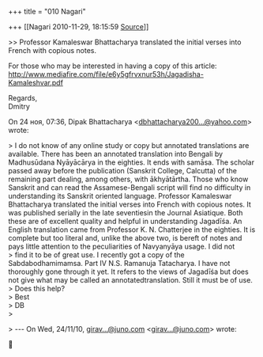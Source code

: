 +++
title = "010 Nagari"

+++
[[Nagari	2010-11-29, 18:15:59 [Source](https://groups.google.com/g/bvparishat/c/AVgJAgoee_A)]]



\>\> Professor Kamaleswar Bhattacharya translated the initial verses into French with copious notes.

For those who may be interested in having a copy of this article:  
<http://www.mediafire.com/file/e6y5gfrvxnur53h/Jagadisha-Kamaleshvar.pdf>

Regards,  
Dmitry

On 24 ноя, 07:36, Dipak Bhattacharya \<[dbhattacharya200...@yahoo.com]()\>  
wrote:

  
\> I do not know of any online study or copy but annotated translations are available. There has been an annotated translation into Bengali by Madhusūdana Nyāyācārya in the eighties. It ends with samāsa. The scholar passed away before the publication (Sanskrit College, Calcutta) of the remaining part dealing, among others, with ākhyātārtha. Those who know Sanskrit and can read the Assamese-Bengali script will find no difficulty in understanding its Sanskrit oriented language. Professor Kamaleswar Bhattacharya translated the initial verses into French with copious notes. It was published serially in the late seventiesin the Journal Asiatique. Both these are of excellent quality and helpful in understanding Jagadīśa. An English translation came from Professor K. N. Chatterjee in the eighties. It is complete but too literal and, unlike the above two, is bereft of notes and pays little attention to the peculiarities of Navyanyāya usage. I did not  
\> find it to be of great use. I recently got a copy of the Sabdabodhamimamsa. Part IV N.S. Ramanuja Tatacharya. I have not thoroughly gone through it yet. It refers to the views of Jagadīśa but does not give what may be called an annotatedtranslation. Still it must be of use.  
\> Does this help?  
\> Best  
\> DB  
\>  

\> --- On Wed, 24/11/10, [girav...@juno.com]() \<[girav...@juno.com]()\> wrote:



